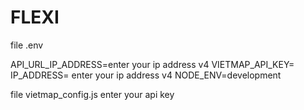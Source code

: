 # FLEXI

file .env

API_URL_IP_ADDRESS=enter your ip address v4
VIETMAP_API_KEY= 
IP_ADDRESS= enter your ip address v4
NODE_ENV=development


file vietmap_config.js
enter your api key


